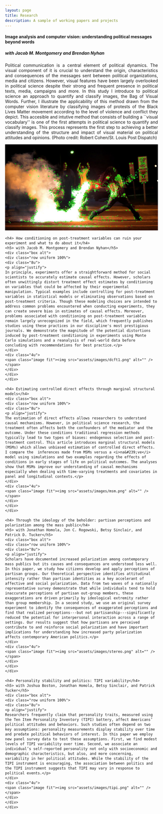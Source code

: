 ```yaml
---
layout: page
title: Research
description: A sample of working papers and projects
---
```


<section>
<h4> Image analysis and computer vision: understanding political messages beyond words</h4>
	<h5> with Jacob M. Montgomery and Brendan Nyhan</h5>
	<div class="box alt">
	<div class="row uniform 100%">
	<div class="8u">
	<p align="justify">
	Political communication is a central element of political dynamics. The visual component of it is crucial to understand the origin, characteristics and consequences of the messages sent between political organizations, media and citizens. However, visual features have been largely overlooked in political science despite their strong and frequent presence in political texts, media, campaigns and more. In this study I introduce to political science an approach to quantify and classify images, the Bag of Visual Words. Further, I illustrate the applicability of this method drawn from the computer vision literature by classifying images of protests of the Black Lives Matter movement according to the level of violence and conflict they depict. This accesible and intutive method that consists of building a ``visual vocabulary'' is one of the first attempts in political science to quantify and classify images. This process represents the first step to achieving a better understanding of the structure and impact of visual material on political attitudes and opinions. <span style="color: ##DCDCDC">(Photo credit: Robert Cohen/St. Louis Post Dispatch)</span></p>
	</div>
	<div class="4u">
	<span class="image fit"><img src="assets/images/ferguson10_kp.jpg" alt="" /></span>
	</div>
	</div>
	</div>
	
	<h4> How conditioning on post-treatment variables can ruin your experiment and what to do about it</h4>
	<h5> with Jacob M. Montgomery and Brendan Nyhan</h5>
	<div class="box alt">
	<div class="row uniform 100%">
	<div class="8u">
	<p align="justify">
	In principle, experiments offer a straightforward method for social scientists to accurately estimate causal effects. However, scholars often unwittingly distort treatment effect estimates by conditioning on variables that could be affected by their experimental manipulation. Typical examples include controlling for post-treatment variables in statistical models or eliminating observations based on post-treatment criteria. Though these modeling choices are intended to address common problems encountered when conducting experiments, they can create severe bias in estimates of causal effects. Moreover, problems associated with conditioning on post-treatment variables remain largely unrecognized in the field, which frequently publishes studies using these practices in our discipline's most prestigious journals. We demonstrate the magnitude of the potential distortions induced by post-treatment conditioning in experiments using Monte Carlo simulations and a reanalysis of real-world data before concluding with recommendations for best practice.</p>
	</div>
	<div class="4u">
	<span class="image fit"><img src="assets/images/dcft1.png" alt="" /></span>
	</div>
	</div>
	</div>
	
	<h4> Estimating controlled direct effects through marginal structural models</h4>
	<div class="box alt">
	<div class="row uniform 100%">
	<div class="8u">
	<p align="justify">
	The estimation of direct effects allows researchers to understand causal mechanisms. However, in political science research, the treatment often affects both the confounders of the mediator and the outcome. Under these conditions traditional regression methods typically lead to two types of biases: endogenous selection and post-treatment control. This article introduces marginal structural models (MSMs) which allows unbiased estimation of controlled direct effects. I compare the  inferences made from MSMs versus a <i>na&#239;ve</i> model using simulations and two examples regarding the effects of conditions in early stages of life on political outcomes. The analyses show that MSMs improve our understanding of causal mechanisms especially when dealing with time-varying treatments and covariates in panel and longitudinal contexts.</p>
	</div>
	<div class="4u">
	<span class="image fit"><img src="assets/images/msm.png" alt="" /></span>
	</div>
	</div>
	</div>

	<h4> Through the ideology of the beholder: partisan perceptions and polarization among the mass public</h4>
	<h5> with Jonathan Homola, Jon C. Rogowski, Betsy Sinclair, and Patrick D. Tucker</h5>
	<div class="box alt">
	<div class="row uniform 100%">
	<div class="8u">
	<p align="justify">
	Scholars have documented increased polarization among contemporary mass publics but its causes and consequences are understood less well. In this paper, we study how citizens develop and apply perceptions of partisan groups. Our theoretical perspective identifies attitudinal intensity rather than partisan identities as a key accelerant of affective and social polarization. Data from two waves of a nationally representative survey demonstrate that while individuals tend to hold inaccurate perceptions of partisan out-group members, these exaggerations are driven primarily by ideological extremity rather than group membership. In a second study, we use an original survey experiment to identify the consequences of exaggerated perceptions and find that realized perceptions---but not partisanship---significantly reduced the potential for interpersonal interaction across a range of settings. Our results suggest that how partisans are perceived contribute to and reinforce social polarization and have important implications for understanding how increased party polarization affects contemporary American politics.</p>
	</div>
	<div class="4u">
	<span class="image fit"><img src="assets/images/stereo.png" alt="" /></span>
	</div>
	</div>
	</div>

	<h4> Personality stability and politics: TIPI variability</h4>
	<h5> with Joshua Boston, Jonathan Homola, Betsy Sinclair, and Patrick Tucker</h5>
	<div class="box alt">
	<div class="row uniform 100%">
	<div class="8u">
	<p align="justify">
	Researchers frequently claim that personality traits, measured using the Ten Item Personality Inventory (TIPI) battery, affect Americans’ political attitudes and behaviors. Such studies often depend on two key assumptions: personality measurements display stability over time and predate political behaviors of interest. In this paper we employ new panel survey data to test these assumptions. First, we find modest levels of TIPI variability over time. Second, we associate an individual’s self-reported personality not only with socioeconomic and demographic characteristics, but also, and more concerning, variability in her political attitudes. While the stability of the TIPI instrument is encouraging, the association between politics and the TIPI instrument suggests that TIPI may vary in response to political events.</p>
	</div>
	<div class="4u">
	<span class="image fit"><img src="assets/images/tipi.png" alt="" /></span>
	</div>
	</div>
	</div>
	
	
</section>
